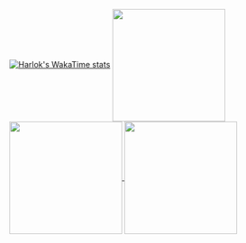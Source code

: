 [![Harlok's WakaTime stats](https://github-readme-stats.vercel.app/api/wakatime?username=mithilreddy369)](https://github.com/anuraghazra/github-readme-stats)
<a href="https://github.com/mithilreddy369?tab=repositories">
  <img height=200 align="center" src="https://github-readme-stats.vercel.app/api?username=mithilreddy369&show_icons=true&theme=radical" />
</a>
<a href="https://github.com/mithilreddy369?tab=repositories">
  <img height=200 align="center" src="https://github-readme-stats.vercel.app/api/top-langs?username=mithilreddy369&show_icons=true&theme=radical&layout=compact&langs_count=8&card_width=320" />
</a>
<a href="https://github.com/mithilreddy369?tab=repositories">
  <img height=200 align="center" src="https://github-readme-stats.vercel.app/api/wakatime?username=mithilreddy369" />
</a>


